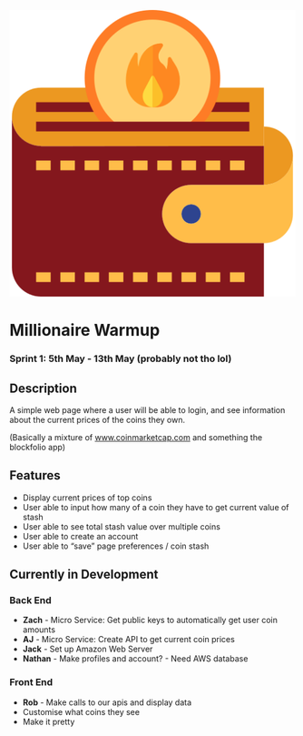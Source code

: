 
![warm up logo](https://raw.githubusercontent.com/flat3software/warmup/master/warmup.png )

# Millionaire Warmup

### Sprint 1: 5th May - 13th May (probably not tho lol) ###

## Description ##
A simple web page where a user will be able to login, and see information about the current prices of the coins they own.

(Basically a mixture of www.coinmarketcap.com and something the blockfolio app)


## Features ##
* Display current prices of top coins
* User able to input how many of a coin they have to get current value of stash
* User able to see total stash value over multiple coins
* User able to create an account
* User able to “save” page preferences / coin stash

## Currently in Development ##
### Back End ###
* **Zach** - Micro Service: Get public keys to automatically get user coin amounts
* **AJ** - Micro Service: Create API to get current coin prices
* **Jack** - Set up Amazon Web Server
* **Nathan** - Make profiles and account? - Need AWS database 


### Front End ###
* **Rob** - Make calls to our apis and display data
* Customise what coins they see
* Make it pretty
